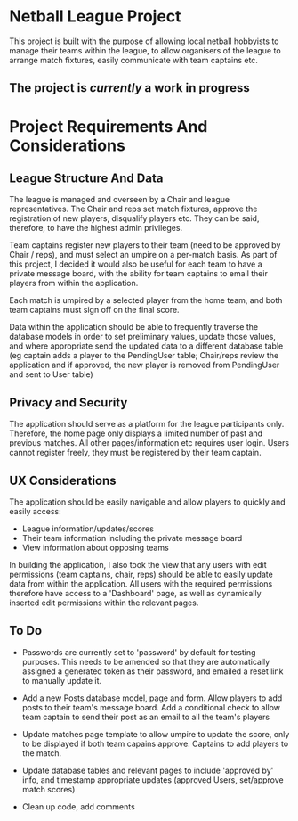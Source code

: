 # Netball League Project

This project is built with the purpose of allowing local netball hobbyists
to manage their teams within the league, to allow organisers of the league
to arrange match fixtures, easily communicate with team captains etc.


## The project is *currently* a work in progress


# Project Requirements And Considerations

## League Structure And Data

The league is managed and overseen by a Chair and league representatives.
The Chair and reps set match fixtures, approve the registration of new players,
disqualify players etc. They can be said, therefore, to have the highest
admin privileges.

Team captains register new players to their team (need to be approved by
Chair / reps), and must select an umpire on a per-match basis. As part of this
project, I decided it would also be useful for each team to have a private
message board, with the ability for team captains to email their players from
within the application.

Each match is umpired by a selected player from the home team, and both team captains
must sign off on the final score.

Data within the application should be able to frequently traverse the database
models in order to set preliminary values, update those values, and where appropriate
send the updated data to a different database table (eg captain adds a player to
the PendingUser table; Chair/reps review the application and if approved, the new
player is removed from PendingUser and sent to User table)

## Privacy and Security

The application should serve as a platform for the league participants only.
Therefore, the home page only displays a limited number of past and previous matches.
All other pages/information etc requires user login. Users cannot register freely,
they must be registered by their team captain.

## UX Considerations

The application should be easily navigable and allow players to quickly and easily access:
 - League information/updates/scores
 - Their team information including the private message board
 - View information about opposing teams

In building the application, I also took the view that any users with edit permissions
(team captains, chair, reps) should be able to easily update data from within the application.
All users with the required permissions therefore have access to a 'Dashboard' page,
as well as dynamically inserted edit permissions within the relevant pages.

## To Do

 - Passwords are currently set to 'password' by default for testing purposes. This
 needs to be amended so that they are automatically assigned a generated token as
 their password, and emailed a reset link to manually update it.

 - Add a new Posts database model, page and form. Allow players to add posts
 to their team's message board. Add a conditional check to allow team captain
 to send their post as an email to all the team's players

 - Update matches page template to allow umpire to update the score, only
 to be displayed if both team capains approve. Captains to add players to
 the match.

 - Update database tables and relevant pages to include 'approved by' info,
 and timestamp appropriate updates (approved Users, set/approve match scores)

 - Clean up code, add comments

